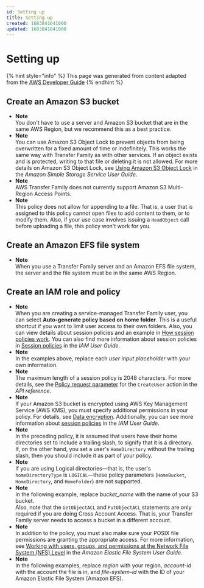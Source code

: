 ```yaml
---
id: Setting up
title: Setting up
created: 1683841041000
updated: 1683841041000
---
```

# Setting up

{% hint style="info" %}
This page was generated from content adapted from the [AWS Developer Guide](https://github.com/awsdocs/aws-transfer-user-guide.git)
{% endhint %}

## Create an Amazon S3 bucket

- **Note**  
You don't have to use a server and Amazon S3 bucket that are in the same AWS Region, but we recommend this as a best practice\.
- **Note**  
 You can use Amazon S3 Object Lock to prevent objects from being overwritten for a fixed amount of time or indefinitely\. This works the same way with Transfer Family as with other services\. If an object exists and is protected, writing to that file or deleting it is not allowed\. For more details on Amazon S3 Object Lock, see [Using Amazon S3 Object Lock](https://docs.aws.amazon.com/AmazonS3/latest/user-guide/object-lock.html) in the *Amazon Simple Storage Service User Guide*\.
- **Note**  
AWS Transfer Family does not currently support Amazon S3 Multi\-Region Access Points\.
- **Note**  
This policy does not allow for appending to a file\. That is, a user that is assigned to this policy cannot open files to add content to them, or to modify them\. Also, if your use case involves issuing a `HeadObject` call before uploading a file, this policy won't work for you\.


## Create an Amazon EFS file system

- **Note**  
When you use a Transfer Family server and an Amazon EFS file system, the server and the file system must be in the same AWS Region\.


## Create an IAM role and policy

- **Note**  
When you are creating a service\-managed Transfer Family user, you can select **Auto\-generate policy based on home folder**\. This is a useful shortcut if you want to limit user access to their own folders\. Also, you can view details about session policies and an example in [How session policies work](#session-policy)\. You can also find more information about session policies in [Session policies](https://docs.aws.amazon.com/IAM/latest/UserGuide/access_policies.html#policies_session) in the *IAM User Guide*\.
- **Note**  
In the examples above, replace each *user input placeholder* with your own information\.
- **Note**  
 The maximum length of a session policy is 2048 characters\. For more details, see the [Policy request parameter](https://docs.aws.amazon.com/transfer/latest/userguide/API_CreateUser.html#API_CreateUser_RequestSyntax) for the `CreateUser` action in the *API reference*\.
- **Note**  
 If your Amazon S3 bucket is encrypted using AWS Key Management Service \(AWS KMS\), you must specify additional permissions in your policy\. For details, see [Data encryption](encryption-at-rest.md)\. Additionally, you can see more information about [session policies](https://docs.aws.amazon.com/IAM/latest/UserGuide/access_policies.html#policies_session.html) in the *IAM User Guide*\.
- **Note**  
In the preceding policy, it is assumed that users have their home directories set to include a trailing slash, to signify that it is a directory\. If, on the other hand, you set a user's `HomeDirectory` without the trailing slash, then you should include it as part of your policy\.
- **Note**  
 If you are using Logical directories—that is, the user's `homeDirectoryType` is `LOGICAL`—these policy parameters \(`HomeBucket`, `HomeDirectory`, and `HomeFolder`\) are not supported\.
- **Note**  
In the following example, replace *bucket\_name* with the name of your S3 bucket\.  
Also, note that the `GetObjectACL` and `PutObjectACL` statements are only required if you are doing Cross Account Access\. That is, your Transfer Family server needs to access a bucket in a different account\.
- **Note**  
In addition to the policy, you must also make sure your POSIX file permissions are granting the appropriate access\. For more information, see [Working with users, groups, and permissions at the Network File System \(NFS\) Level](https://docs.aws.amazon.com/efs/latest/ug/accessing-fs-nfs-permissions.html) in the *Amazon Elastic File System User Guide*\.
- **Note**  
In the following examples, replace *region* with your region, *account\-id* with the account the file is in, and *file\-system\-id* with the ID of your Amazon Elastic File System \(Amazon EFS\)\.

